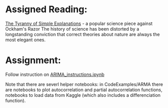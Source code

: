 # Assigned Reading:

[The Tyranny of Simple Explanations](https://www.theatlantic.com/science/archive/2016/08/occams-razor/495332/) - a popular science piece against Ockham's Razor
The history of science has been distorted by a longstanding conviction that correct theories about nature are always the most elegant ones.

# Assignment:

Follow instruction on [ARIMA_instructions.ipynb](ARIMA_instructions.ipynb)

Note that there are severl helper notebooks: in CodeExamples/ARMA there are notebooks to plot autocorrelation and partial autocorrelation functions, notebooks to load data from Kaggle (which also includes a differenciation function).

